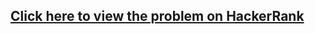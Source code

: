 ## [Click here to view the problem on HackerRank](https://www.hackerrank.com/challenges/time-conversion/problem)